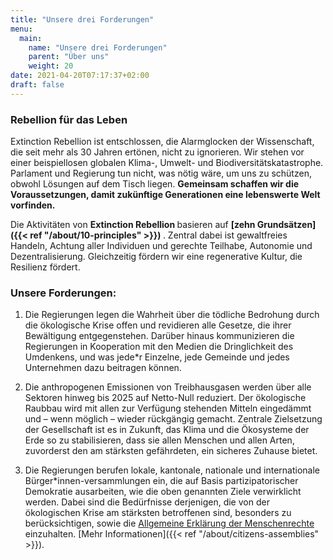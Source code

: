 ```yaml
---
title: "Unsere drei Forderungen"
menu:
  main:
    name: "Unsere drei Forderungen"
    parent: "Über uns"
    weight: 20
date: 2021-04-20T07:17:37+02:00
draft: false
---
```


### Rebellion für das <span class="green-fucxed">Leben</span>

Extinction Rebellion ist entschlossen, die Alarmglocken der Wissenschaft, die seit mehr als 30 Jahren ertönen, nicht zu ignorieren. Wir stehen vor einer beispiellosen globalen Klima-, Umwelt- und Biodiversitätskatastrophe. Parlament und Regierung tun nicht, was nötig wäre, um uns zu schützen, obwohl Lösungen auf dem Tisch liegen.  <b>Gemeinsam schaffen wir die Voraussetzungen, damit zukünftige Generationen eine lebenswerte Welt vorfinden. </b>

Die Aktivitäten von  <b>Extinction Rebellion </b> basieren auf   <b>[zehn Grundsätzen]({{< ref "/about/10-principles" >}}) </b>. Zentral dabei ist gewaltfreies Handeln, Achtung aller Individuen und gerechte Teilhabe, Autonomie und Dezentralisierung. Gleichzeitig fördern wir eine regenerative Kultur, die Resilienz fördert.

### Unsere Forderungen:

1. Die Regierungen legen die Wahrheit über die tödliche Bedrohung durch die ökologische Krise offen und revidieren alle Gesetze, die ihrer Bewältigung entgegenstehen. Darüber hinaus kommunizieren die Regierungen in Kooperation mit den Medien die Dringlichkeit des Umdenkens, und was jede*r Einzelne, jede Gemeinde und jedes Unternehmen dazu beitragen können.


2. Die anthropogenen Emissionen von Treibhausgasen werden über alle Sektoren hinweg bis 2025 auf Netto-Null reduziert. Der ökologische Raubbau wird mit allen zur Verfügung stehenden Mitteln eingedämmt und – wenn möglich – wieder rückgängig gemacht. Zentrale Zielsetzung der Gesellschaft ist es in Zukunft, das Klima und die Ökosysteme der Erde so zu stabilisieren, dass sie allen Menschen und allen Arten, zuvorderst den am stärksten gefährdeten, ein sicheres Zuhause bietet.

3. Die Regierungen berufen lokale, kantonale, nationale und internationale Bürger*innen-versammlungen ein, die auf Basis partizipatorischer Demokratie ausarbeiten, wie die oben genannten Ziele verwirklicht werden. Dabei sind die Bedürfnisse derjenigen, die von der ökologischen Krise am stärksten betroffenen sind, besonders zu berücksichtigen, sowie die [Allgemeine Erklärung der Menschenrechte](https://www.un.org/en/universal-declaration-human-rights/) einzuhalten. [Mehr Informationen]({{< ref "/about/citizens-assemblies" >}}).
